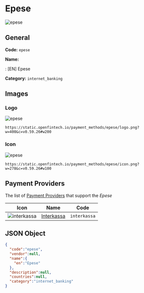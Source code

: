 
# Epese 
![epese](https://static.openfintech.io/payment_methods/epese/logo.png?w=400&c=v0.59.26#w200)  

## General 
**Code:** `epese` 
 
**Name:** 
 
:	[EN] Epese 
 
**Category:** `internet_banking` 
 

## Images 

### Logo 
![epese](https://static.openfintech.io/payment_methods/epese/logo.png?w=400&c=v0.59.26#w200)  

```
https://static.openfintech.io/payment_methods/epese/logo.png?w=400&c=v0.59.26#w200
```  

### Icon 
![epese](https://static.openfintech.io/payment_methods/epese/icon.png?w=278&c=v0.59.26#w100)  

```
https://static.openfintech.io/payment_methods/epese/icon.png?w=278&c=v0.59.26#w100
```  

## Payment Providers 
 
The list of [Payment Providers](/payment-providers/) that support the _Epese_ 

|Icon|Name|Code| 
|:---:|:---:|:---:| 
|![interkassa](https://static.openfintech.io/payment_providers/interkassa/icon.svg?w=278&c=v0.59.26#w100) |[Interkassa](/payment-providers/interkassa/)|`interkassa`| 
 

## JSON Object 

```json
{
  "code":"epese",
  "vendor":null,
  "name":{
    "en":"Epese"
  },
  "description":null,
  "countries":null,
  "category":"internet_banking"
}
```  
